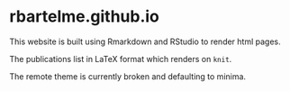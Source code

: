 # rbartelme.github.io

This website is built using Rmarkdown and RStudio to render html pages.

The publications list in LaTeX format which renders on `knit`. 

The remote theme is currently broken and defaulting to minima.
